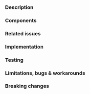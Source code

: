 
<!--
	👋🏽 Hey there,
	Thank you for contributing to a Foretag project; before you proceed, here are a few notes:

	- You agree to our code of conduct
	- You understand and agree to the LICENSE of this project

	We appreciate your contribution to helping us in our mission to accelerate human progress.
-->

<!-- Please provide a summary of your changes in the title, and end with (close #issue-no) -->

### Description

<!-- Add a detailed description of how your changes affect the user and provide additional context where necessary -->

### Components

<!-- 
For example, if your PR is related to the `CLI` and `Server`, please add:

- [x] Server
- [x] CLI
 -->

### Related issues

<!-- Please link to any issues related to this PR by adding the issue number i.e. #1234 -->

### Implementation

<!-- Add as much detail as possible on how this PR solves or fixes the issues, the design, approach and any relevant resources -->

### Testing

<!-- If this PR is related to a feature request, add any steps to test the feature successfully -->
<!-- If this PR is a bug fix, add any steps to verify the fix -->

<!-- 1. Step 1 -->
<!-- 2. Step 2 -->
<!-- 3. Step 3 -->

### Limitations, bugs & workarounds

<!-- If irrelevant, please delete this section -->
<!-- else, please add any known bugs, limitations and workarounds relating to this PR -->

### Breaking changes

<!-- **Breaking Changes**  -->
<!-- No Breaking Changes  -->

<!-- If your breaking changes are not listed then please add some context on what exactly is being changed and how it impacts users -->	







